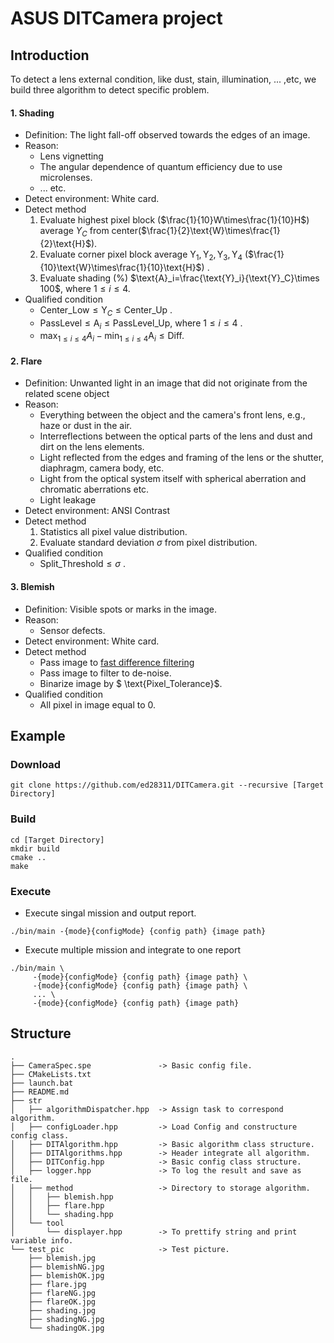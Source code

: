 # ASUS DITCamera project

## Introduction
To detect a lens external condition, like dust, stain, illumination, ... ,etc, we build three algorithm to detect specific problem.
#### 1. Shading
- Definition: The light fall-off observed towards the edges of an image.
- Reason: 
	- Lens vignetting
	- The angular dependence of quantum efficiency due to use microlenses.
	-  ... etc.
- Detect environment: White card.
- Detect method
	1. Evaluate highest pixel block ($\frac{1}{10}W\times\frac{1}{10}H$) average $Y_C$ from center($\frac{1}{2}\text{W}\times\frac{1}{2}\text{H}$).
	2. Evaluate corner pixel block average $\text{Y}_1,\text{Y}_2,\text{Y}_3,\text{Y}_4$  ($\frac{1}{10}\text{W}\times\frac{1}{10}\text{H}$) .
	3. Evaluate shading (%) $\text{A}_i=\frac{\text{Y}_i}{\text{Y}_C}\times 100$, where $1\leq i\leq4$.
- Qualified condition
	- $\text{Center\_Low}$$\leq \text{Y}_C \leq \text{Center\_Up}$ .
	- $\text{PassLevel}\leq \text{A}_i \leq \text{PassLevel\_Up}$, where $1\leq i\leq4$ .
	- $\max_{1\leq i\leq4}{A_i}-\min_{1\leq i\leq4}{\text{A}_i}\leq \text{Diff}$.

#### 2. Flare
- Definition: Unwanted light in an image that did not originate from the related scene object
- Reason: 
	-   Everything between the object and the camera's front lens, e.g., haze or dust in the air.
	-   Interreflections between the optical parts of the lens and dust and dirt on the lens elements.
	-   Light reflected from the edges and framing of the lens or the shutter, diaphragm, camera body, etc.
	-   Light from the optical system itself with spherical aberration and chromatic aberrations etc.
	-   Light leakage
- Detect environment: ANSI Contrast
- Detect method
	1. Statistics all pixel value distribution.
	2. Evaluate standard deviation $\sigma$ from pixel distribution.
- Qualified condition
	- $\text{Split\_Threshold}\leq\sigma$ .

#### 3. Blemish
- Definition: Visible spots or marks in the image.
- Reason:
	- Sensor defects.
- Detect environment: White card.
- Detect method
	- Pass image to [fast difference filtering](https://www.spiedigitallibrary.org/journals/journal-of-electronic-imaging/volume-18/issue-02/020501/Blemish-detection-in-camera-production-testing-using-fast-difference-filtering/10.1117/1.3132004.full)
	- Pass image to filter to de-noise.
	- Binarize image by $ \text{Pixel_Tolerance}$.
- Qualified condition
	- All pixel in image equal to 0.
## Example
### Download
```
git clone https://github.com/ed28311/DITCamera.git --recursive [Target Directory]
```

### Build 
```
cd [Target Directory]
mkdir build 
cmake ..
make 
```

### Execute
- Execute singal mission and output report.
```
./bin/main -{mode}{configMode} {config path} {image path}
```
- Execute multiple mission and integrate to one report
```
./bin/main \ 
	 -{mode}{configMode} {config path} {image path} \
	 -{mode}{configMode} {config path} {image path} \
	 ... \
	 -{mode}{configMode} {config path} {image path}
```
## Structure
```
.
├── CameraSpec.spe               -> Basic config file.
├── CMakeLists.txt
├── launch.bat
├── README.md
├── str
│   ├── algorithmDispatcher.hpp  -> Assign task to correspond algorithm.
│   ├── configLoader.hpp         -> Load Config and constructure config class.
│   ├── DITAlgorithm.hpp         -> Basic algorithm class structure.
│   ├── DITAlgorithms.hpp        -> Header integrate all algorithm.
│   ├── DITConfig.hpp            -> Basic config class structure.
│   ├── logger.hpp               -> To log the result and save as file.
│   ├── method                   -> Directory to storage algorithm.
│   │   ├── blemish.hpp
│   │   ├── flare.hpp
│   │   └── shading.hpp
│   └── tool
│       └── displayer.hpp        -> To prettify string and print variable info.
└── test_pic                     -> Test picture.
    ├── blemish.jpg
    ├── blemishNG.jpg
    ├── blemishOK.jpg
    ├── flare.jpg
    ├── flareNG.jpg
    ├── flareOK.jpg
    ├── shading.jpg
    ├── shadingNG.jpg
    └── shadingOK.jpg

```

